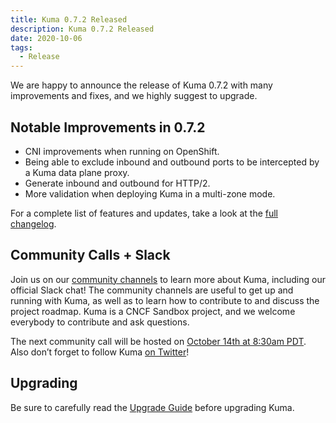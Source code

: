 ```yaml
---
title: Kuma 0.7.2 Released
description: Kuma 0.7.2 Released
date: 2020-10-06
tags:
  - Release
---
```


We are happy to announce the release of Kuma 0.7.2 with many improvements and fixes, and we highly suggest to upgrade.

## Notable Improvements in 0.7.2
* CNI improvements when running on OpenShift.
* Being able to exclude inbound and outbound ports to be intercepted by a Kuma data plane proxy.
* Generate inbound and outbound for HTTP/2.
* More validation when deploying Kuma in a multi-zone mode.

For a complete list of features and updates, take a look at the [full changelog](https://github.com/kumahq/kuma/blob/master/CHANGELOG.md).

## Community Calls + Slack
Join us on our [community channels](https://kuma.io/community/) to learn more about Kuma, including our official Slack chat! The community channels are useful to get up and running with Kuma, as well as to learn how to contribute to and discuss the project roadmap. Kuma is a CNCF Sandbox project, and we welcome everybody to contribute and ask questions.

The next community call will be hosted on [October 14th at 8:30am PDT](https://kuma.io/community/). Also don’t forget to follow Kuma [on Twitter](https://twitter.com/kumamesh)!

## Upgrading
Be sure to carefully read the [Upgrade Guide](https://github.com/kumahq/kuma/blob/master/UPGRADE.md) before upgrading Kuma.